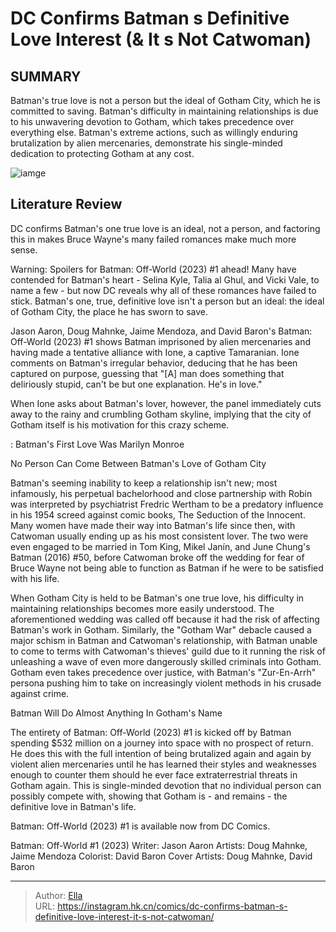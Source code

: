 # DC Confirms Batman s Definitive Love Interest (&amp; It s Not Catwoman)


## SUMMARY 



  Batman&#39;s true love is not a person but the ideal of Gotham City, which he is committed to saving.   Batman&#39;s difficulty in maintaining relationships is due to his unwavering devotion to Gotham, which takes precedence over everything else.   Batman&#39;s extreme actions, such as willingly enduring brutalization by alien mercenaries, demonstrate his single-minded dedication to protecting Gotham at any cost.  

![iamge](https://static1.srcdn.com/wordpress/wp-content/uploads/2023/11/batman-gotham-skyline.jpg)

## Literature Review

DC confirms Batman&#39;s one true love is an ideal, not a person, and factoring this in makes Bruce Wayne&#39;s many failed romances make much more sense.




Warning: Spoilers for Batman: Off-World (2023) #1 ahead! Many have contended for Batman&#39;s heart - Selina Kyle, Talia al Ghul, and Vicki Vale, to name a few - but now DC reveals why all of these romances have failed to stick. Batman&#39;s one, true, definitive love isn&#39;t a person but an ideal: the ideal of Gotham City, the place he has sworn to save.




Jason Aaron, Doug Mahnke, Jaime Mendoza, and David Baron&#39;s Batman: Off-World (2023) #1 shows Batman imprisoned by alien mercenaries and having made a tentative alliance with Ione, a captive Tamaranian. Ione comments on Batman&#39;s irregular behavior, deducing that he has been captured on purpose, guessing that &#34;[A] man does something that deliriously stupid, can&#39;t be but one explanation. He&#39;s in love.&#34;

          

When Ione asks about Batman&#39;s lover, however, the panel immediately cuts away to the rainy and crumbling Gotham skyline, implying that the city of Gotham itself is his motivation for this crazy scheme.

 : Batman&#39;s First Love Was Marilyn Monroe


 No Person Can Come Between Batman&#39;s Love of Gotham City 
          




Batman&#39;s seeming inability to keep a relationship isn&#39;t new; most infamously, his perpetual bachelorhood and close partnership with Robin was interpreted by psychiatrist Fredric Wertham to be a predatory influence in his 1954 screed against comic books, The Seduction of the Innocent. Many women have made their way into Batman&#39;s life since then, with Catwoman usually ending up as his most consistent lover. The two were even engaged to be married in Tom King, Mikel Janín, and June Chung&#39;s Batman (2016) #50, before Catwoman broke off the wedding for fear of Bruce Wayne not being able to function as Batman if he were to be satisfied with his life.

When Gotham City is held to be Batman&#39;s one true love, his difficulty in maintaining relationships becomes more easily understood. The aforementioned wedding was called off because it had the risk of affecting Batman&#39;s work in Gotham. Similarly, the &#34;Gotham War&#34; debacle caused a major schism in Batman and Catwoman&#39;s relationship, with Batman unable to come to terms with Catwoman&#39;s thieves&#39; guild due to it running the risk of unleashing a wave of even more dangerously skilled criminals into Gotham. Gotham even takes precedence over justice, with Batman&#39;s &#34;Zur-En-Arrh&#34; persona pushing him to take on increasingly violent methods in his crusade against crime.






 Batman Will Do Almost Anything In Gotham&#39;s Name 
          

The entirety of Batman: Off-World (2023) #1 is kicked off by Batman spending $532 million on a journey into space with no prospect of return. He does this with the full intention of being brutalized again and again by violent alien mercenaries until he has learned their styles and weaknesses enough to counter them should he ever face extraterrestrial threats in Gotham again. This is single-minded devotion that no individual person can possibly compete with, showing that Gotham is - and remains - the definitive love in Batman&#39;s life.

Batman: Off-World (2023) #1 is available now from DC Comics.

 Batman: Off-World #1 (2023)                  Writer: Jason Aaron   Artists: Doug Mahnke, Jaime Mendoza   Colorist: David Baron   Cover Artists: Doug Mahnke, David Baron      







---

> Author: [Ella](https://instagram.hk.cn/)  
> URL: https://instagram.hk.cn/comics/dc-confirms-batman-s-definitive-love-interest-it-s-not-catwoman/  

